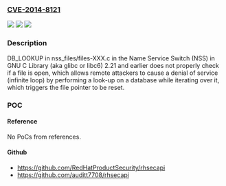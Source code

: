 ### [CVE-2014-8121](https://cve.mitre.org/cgi-bin/cvename.cgi?name=CVE-2014-8121)
![](https://img.shields.io/static/v1?label=Product&message=n%2Fa&color=blue)
![](https://img.shields.io/static/v1?label=Version&message=%3D%20n%2Fa%20&color=brighgreen)
![](https://img.shields.io/static/v1?label=Vulnerability&message=n%2Fa&color=brighgreen)

### Description

DB_LOOKUP in nss_files/files-XXX.c in the Name Service Switch (NSS) in GNU C Library (aka glibc or libc6) 2.21 and earlier does not properly check if a file is open, which allows remote attackers to cause a denial of service (infinite loop) by performing a look-up on a database while iterating over it, which triggers the file pointer to be reset.

### POC

#### Reference
No PoCs from references.

#### Github
- https://github.com/RedHatProductSecurity/rhsecapi
- https://github.com/auditt7708/rhsecapi

